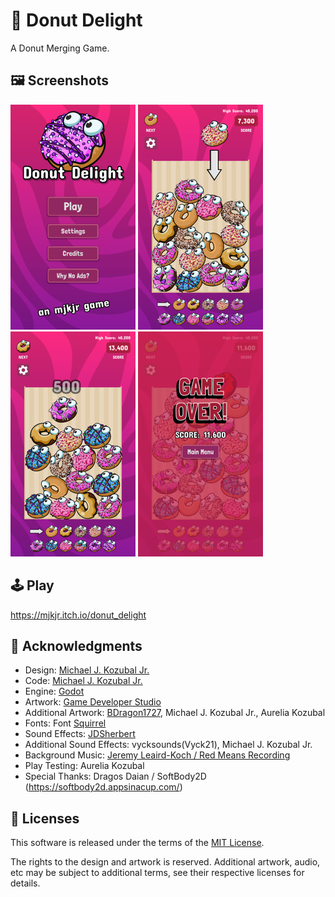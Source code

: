 # 🍩 Donut Delight
A Donut Merging Game.

## 🖼️ Screenshots

![Screenshot 1](screenshots/Screenshot-1.png)
![Screenshot 2](screenshots/Screenshot-2.png)
![Screenshot 3](screenshots/Screenshot-3.png)
![Screenshot 4](screenshots/Screenshot-4.png)

## 🕹️ Play

https://mjkjr.itch.io/donut_delight

## 👋 Acknowledgments

- Design: [Michael J. Kozubal Jr.](https://mjkjr.itch.io/)
- Code: [Michael J. Kozubal Jr.](https://github.com/mjkjr)
- Engine: [Godot](https://godotengine.org/)
- Artwork: [Game Developer Studio](https://www.gamedeveloperstudio.com/)
- Additional Artwork: [BDragon1727](https://bdragon1727.itch.io), Michael J. Kozubal Jr., Aurelia Kozubal
- Fonts: Font [Squirrel](https://www.fontsquirrel.com/)
- Sound Effects: [JDSherbert](https://jdsherbert.itch.io/)
- Additional Sound Effects: vycksounds(Vyck21), Michael J. Kozubal Jr.
- Background Music: [Jeremy Leaird-Koch / Red Means Recording](https://jjbbllkk.itch.io/)
- Play Testing: Aurelia Kozubal
- Special Thanks: Dragos Daian / SoftBody2D (https://softbody2d.appsinacup.com/)

## 📄 Licenses

This software is released under the terms of the [MIT License](/license.txt).

The rights to the design and artwork is reserved. Additional artwork, audio, etc
may be subject to additional terms, see their respective licenses for details.
